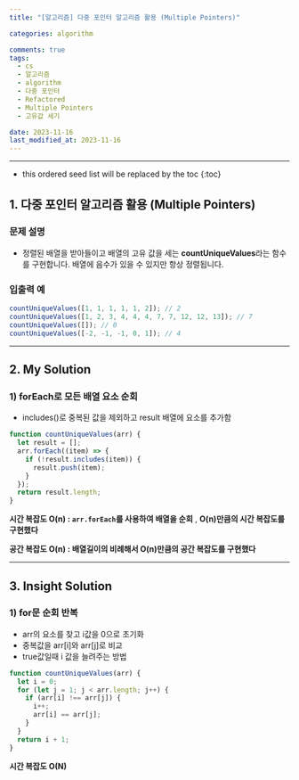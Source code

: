 ```yaml
---
title: "[알고리즘] 다중 포인터 알고리즘 활용 (Multiple Pointers)"

categories: algorithm

comments: true
tags:
  - cs
  - 알고리즘
  - algorithm
  - 다중 포인터
  - Refactored
  - Multiple Pointers
  - 고유값 세기

date: 2023-11-16
last_modified_at: 2023-11-16
---
```


---

<!-- prettier-ignore -->
* this ordered seed list will be replaced by the toc 
{:toc}

## 1. **다중 포인터 알고리즘 활용 (Multiple Pointers)**

### 문제 설명

- 정렬된 배열을 받아들이고 배열의 고유 값을 세는 **countUniqueValues**라는 함수를 구현합니다. 배열에 음수가 있을 수 있지만 항상 정렬됩니다.

### 입출력 예

```jsx
countUniqueValues([1, 1, 1, 1, 1, 2]); // 2
countUniqueValues([1, 2, 3, 4, 4, 4, 7, 7, 12, 12, 13]); // 7
countUniqueValues([]); // 0
countUniqueValues([-2, -1, -1, 0, 1]); // 4
```

---

## 2. My **Solution**

### 1) forEach로 모든 배열 요소 순회

- includes()로 중복된 값을 제외하고 result 배열에 요소를 추가함

```jsx
function countUniqueValues(arr) {
  let result = [];
  arr.forEach((item) => {
    if (!result.includes(item)) {
      result.push(item);
    }
  });
  return result.length;
}
```

**시간 복잡도 O(n) : `arr.forEach`를 사용하여 배열을 순회** , **O(n)만큼의 시간 복잡도를 구현했다**

**공간 복잡도 O(n) : 배열길이의 비례해서 O(n)만큼의 공간 복잡도를 구현했다**

---

## 3. Insight **Solution**

### 1) for문 순회 반복

- arr의 요소를 찾고 i값을 0으로 초기화
- 중복값을 arr[i]와 arr[j]로 비교
- true값일때 i 값을 늘려주는 방법

```jsx
function countUniqueValues(arr) {
  let i = 0;
  for (let j = 1; j < arr.length; j++) {
    if (arr[i] !== arr[j]) {
      i++;
      arr[i] == arr[j];
    }
  }
  return i + 1;
}
```

**시간 복잡도 O(N)**
